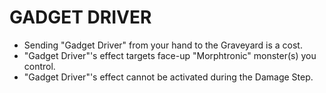 
# GADGET DRIVER

*   Sending "Gadget Driver" from your hand to the Graveyard is a cost.
*   "Gadget Driver"'s effect targets face-up "Morphtronic" monster(s) you control.
*   "Gadget Driver"'s effect cannot be activated during the Damage Step.

  